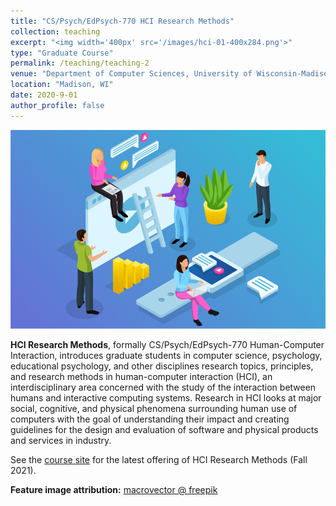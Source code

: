 ```yaml
---
title: "CS/Psych/EdPsych-770 HCI Research Methods"
collection: teaching
excerpt: "<img width='400px' src='/images/hci-01-400x284.png'>"
type: "Graduate Course"
permalink: /teaching/teaching-2
venue: "Department of Computer Sciences, University of Wisconsin-Madison"
location: "Madison, WI"
date: 2020-9-01
author_profile: false
---
```


<img width='600px' src='/images/hci-01-980x619.png'>

**HCI Research Methods**, formally CS/Psych/EdPsych-770 Human-Computer Interaction, introduces graduate students in computer science, psychology, educational psychology, and other disciplines research topics, principles, and research methods in human-computer interaction (HCI), an interdisciplinary area concerned with the study of the interaction between humans and interactive computing systems. Research in HCI looks at major social, cognitive, and physical phenomena surrounding human use of computers with the goal of understanding their impact and creating guidelines for the design and evaluation of software and physical products and services in industry.

See the [course site](https://wisc-hci-curriculum.github.io/cs770-f21/) for the latest offering of HCI Research Methods (Fall 2021).

**Feature image attribution:** [macrovector @ freepik](https://www.freepik.com/free-photos-vectors/people)
